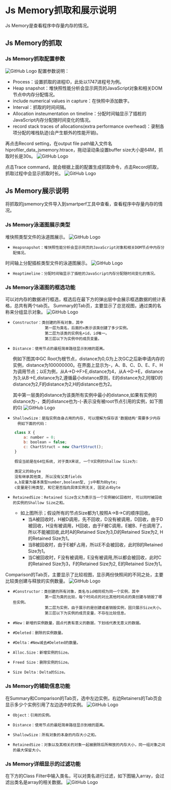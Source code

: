 # Js Memory抓取和展示说明
Js Memory是查看程序中存量内存的情况。
## Js Memory的抓取
### Js Memory抓取配置参数
![GitHub Logo](../../figures/Jsmemory/jsmemorysetting.jpg)
配置参数说明：
* Process：设置抓取的进程ID，此处以1747进程号为例。
* Heap snapshot：堆快照性能分析会显示网页的JavaScript对象和相关DOM节点中内存分配情况。
* include numerical values in capture：在快照中添加数字。
* Interval：抓取的时间间隔。
* Allocation insteumentation on timeline：分配时间轴显示了插桩的JavaScript内存分配随时间变化的情况。
* record stack traces of allocations(extra performance overhead)：录制各项分配的堆栈轨迹(会产生额外的性能开销)。

再点击Record setting，在output file path输入文件名hiprofiler_data_jsmemory.htrace，拖动滚动条设置buffer size大小是64M，抓取时长是30s。
![GitHub Logo](../../figures/Jsmemory/jsmemoryset.jpg)

点击Trace command，就会根据上面的配置生成抓取命令，点击Record抓取，抓取过程中会显示抓取时长。
![GitHub Logo](../../figures/Jsmemory/jsmemoryrecord.jpg)
## Js Memory展示说明
将抓取的jsmemory文件导入到smartperf工具中查看，查看程序中存量内存的情况。
### Js Memory泳道图展示类型
堆快照类型文件的泳道图展示。
![GitHub Logo](../../figures/Jsmemory/jsnapshotChart.jpg)
+     Heapsnapshot：堆快照性能分析会显示网页的JavaScript对象和相关DOM节点中内存分配情况。
时间轴上分配插桩类型文件的泳道图展示。
![GitHub Logo](../../figures/Jsmemory/jstimelineChart.jpg)
+     Heaptimeline：分配时间轴显示了插桩的JavaScript内存分配随时间变化的情况。

### Js Memory泳道图的框选功能
可以对内存的数据进行框选，框选后在最下方的弹出层中会展示框选数据的统计表格，总共有两个tab页。
Summary的Tab页，主要显示了总览视图，通过类的名称来分组显示对象。
![GitHub Logo](../../figures/Jsmemory/JsSummary.jpg)
+     Constructor：类创建的所有对象，其中
                    第一层为类名，后面的x表示该类创建了多少实例。
                    第二层为该类的实例名+id，id唯一。
                    第三层以下为实例中的成员变量。
+     Distance：使用节点的最短简单路径显示到根的距离。
    例如下图其中GC Root为根节点，distance为0,G为上次GC之后新申请内存的实例，distance为100000000。在界面上显示为-，A、B、C、D、E、F、H为调用节点；以E为例，从A->D->F>E,distance为4，从A->D->E，distance为3;从B->E,distance为2,遵循最小distance原则，E的distance为2,同理D的distance为2,F的distance为2,H的distance也为2。

    其中第一层类的distance为该类所有实例中最小的distance,如果有实例的distance为-，类的distance也为-(-表示没有被root节点引用的实例，如下图的G)
    ![GitHub Logo](../../figures/Jsmemory/js_sample.png)
+     ShallowSize：是指实例自身占用的内存, 可以理解为保存该'数据结构'需要多少内存
        例如下面的代码：
``` javascript
    class X {
        a: number = 0;
        b: boolean = false;
        c: ChartStruct = new ChartStruct();
    }
```
        假设当前是在64位系统, 对于类X来说, 一个X实例的Shallow Size为:

        类定义的8byte
        没有继承其他类, 所以没有父类fields
        a,b变量为基本类型number,boolean型, js中都为8byte; 
        c变量是引用类型, 和它是否指向具体实例无关, 固定占4byte

+     RetainedSize：Retained Size含义为表示当一个实例被GC回收时, 可以同时被回收的实例的Shallow Size之和。
    * 如上图所示；假设所有的节点Size都为1,按照A->B->C的顺序回收。
        * 当A被回收时，H被D调用，先不回收，D没有被调用，D回收，由于D被回收，H没有被调用，H回收，由于F被C调用，E被B、F也调用了，所以不能被回收,此时A的Retained Size为3,D的Retained Size为2, H的Retained Size为1。
        * 当B被回收时，由于E被F占用，所以E不会被回收，此时B的Retained Size为1。
        * 当C被回收时，F没有被调用，E没有被调用,所以都会被回收，此时C的Retained Size为3，F的Retained Size为2, E的Retained Size为1。

Comparison的Tab页，主要显示了比较视图，显示两份快照间的不同之处，主要比较类创建与释放的实例数量。
![GitHub Logo](../../figures/Jsmemory/JsComparison.jpg)
+     #Constructor：类创建的所有对象，类名与id相同视为同一个实例，其中
                    第一层为类的比较，每个时间点的对比其他时间点的类创建与销毁了哪些实例。
                    第二层为实例，由于展示的是创建或者销毁实例，固只展示Size大小。
                    第三层以下为实例的成员变量，不存在比较信息。
+     #New：新增的实例数量，圆点代表有意义的数据，下划线代表无意义的数据。
+     #Deleted：删除的实例数量。
+     #Delta：#New减去#Deleted的数量。
+     Alloc.Size：新增实例的Size。
+     Freed Size：删除实例的Size。
+     Size Delta：Delta的Size。
### Js Memory的辅助信息功能
在Summary和Comparison的Tab页，选中左边实例，右边Retainers的Tab页会显示多少个实例引用了左边选中的实例。
![GitHub Logo](../../figures/Jsmemory/jsmemorycallstack.jpg)
+     Object：引用的实例。
+     Distance：使用节点的最短简单路径显示到根的距离。
+     ShallowSize：所有对象的本身的内存大小之和。
+     RetainedSize：对象以及其相关的对象一起被删除后所释放的内存大小，同一组对象之间的最大保留大小。
### Js Memory详细显示的过滤功能
在下方的Class Filter中输入类名，可以对类名进行过滤，如下图输入array，会过滤出类名是array的相关数据。
![GitHub Logo](../../figures/Jsmemory/Jsmemoryfilter.jpg)